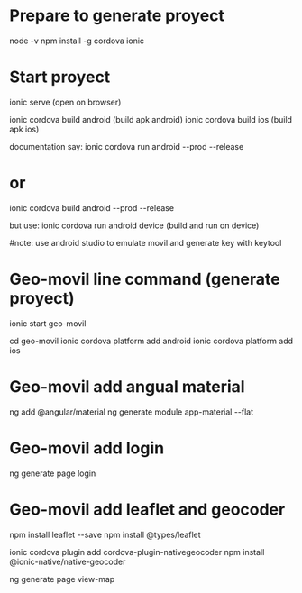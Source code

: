# Prepare to generate proyect

node -v
npm install -g cordova ionic

# Start proyect

ionic serve (open on browser)

ionic cordova build android (build apk android)
ionic cordova build ios (build apk ios)

documentation say: 
ionic cordova run android --prod --release
# or
ionic cordova build android --prod --release

but use:
ionic cordova run android device (build and run on device)

#note: use android studio to emulate movil and generate key with keytool


# Geo-movil line command (generate proyect)

ionic start geo-movil 

cd geo-movil
ionic cordova platform add android
ionic cordova platform add ios

# Geo-movil add angual material

ng add @angular/material
ng generate module app-material --flat

# Geo-movil add login

ng generate page login

# Geo-movil add leaflet and geocoder

npm install leaflet --save
npm install @types/leaflet

ionic cordova plugin add cordova-plugin-nativegeocoder
npm install @ionic-native/native-geocoder

ng generate page view-map

